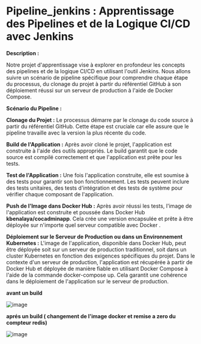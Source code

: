 # Pipeline_jenkins : Apprentissage des Pipelines et de la Logique CI/CD avec Jenkins

**Description :**

Notre projet d'apprentissage vise à explorer en profondeur les concepts des pipelines et de la logique CI/CD en utilisant l'outil Jenkins. Nous allons suivre un scénario de pipeline spécifique pour comprendre chaque étape du processus, du clonage du projet à partir du référentiel GitHub à son déploiement réussi sur un serveur de production à l'aide de Docker Compose.

**Scénario du Pipeline :**

**Clonage du Projet :** Le processus démarre par le clonage du code source à partir du référentiel GitHub. Cette étape est cruciale car elle assure que le pipeline travaille avec la version la plus récente du code.

**Build de l'Application :** Après avoir cloné le projet, l'application est construite à l'aide des outils appropriés. Le build garantit que le code source est compilé correctement et que l'application est prête pour les tests.

**Test de l'Application :** Une fois l'application construite, elle est soumise à des tests pour garantir son bon fonctionnement. Les tests peuvent inclure des tests unitaires, des tests d'intégration et des tests de système pour vérifier chaque composant de l'application.

**Push de l'Image dans Docker Hub :** Après avoir réussi les tests, l'image de l'application est construite et poussée dans Docker Hub **kbenalaya/cocadminapp**. Cela crée une version encapsulée et prête à être déployée sur n'importe quel serveur compatible avec Docker .

**Déploiement sur le Serveur de Production ou dans un Environnement Kubernetes :** L'image de l'application, disponible dans Docker Hub, peut être déployée soit sur un serveur de production traditionnel, soit dans un cluster Kubernetes en fonction des exigences spécifiques du projet. Dans le contexte d'un serveur de production, l'application est récupérée à partir de Docker Hub et déployée de manière fiable en utilisant Docker Compose à l'aide de la commande docker-compose up. Cela garantit une cohérence dans le déploiement de l'application sur le serveur de production. 

**avant un build**

![image](https://github.com/OGjenzo/pipeline_jenkins/assets/125826820/7090c875-18b7-4743-9d83-9311cce8b2ee)

**aprés un build ( changement de l'image docker et remise a zero du compteur redis)**

![image](https://github.com/OGjenzo/pipeline_jenkins/assets/125826820/72e5a72a-323e-4026-ac10-ce874ea3b390)

